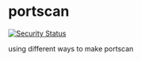 # portscan

[![Security Status](https://www.murphysec.com/platform3/v3/badge/1612055964241395712.svg)](https://www.murphysec.com/accept?code=2becf4ae01b5f70236e536b4147b3545&type=1&from=2&t=2)

using different ways to make portscan
